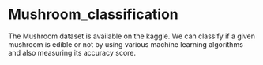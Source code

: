 # Mushroom_classification
The Mushroom dataset is available on the kaggle. We can classify if a given mushroom is edible or not by using various machine learning algorithms and also measuring its accuracy score.

